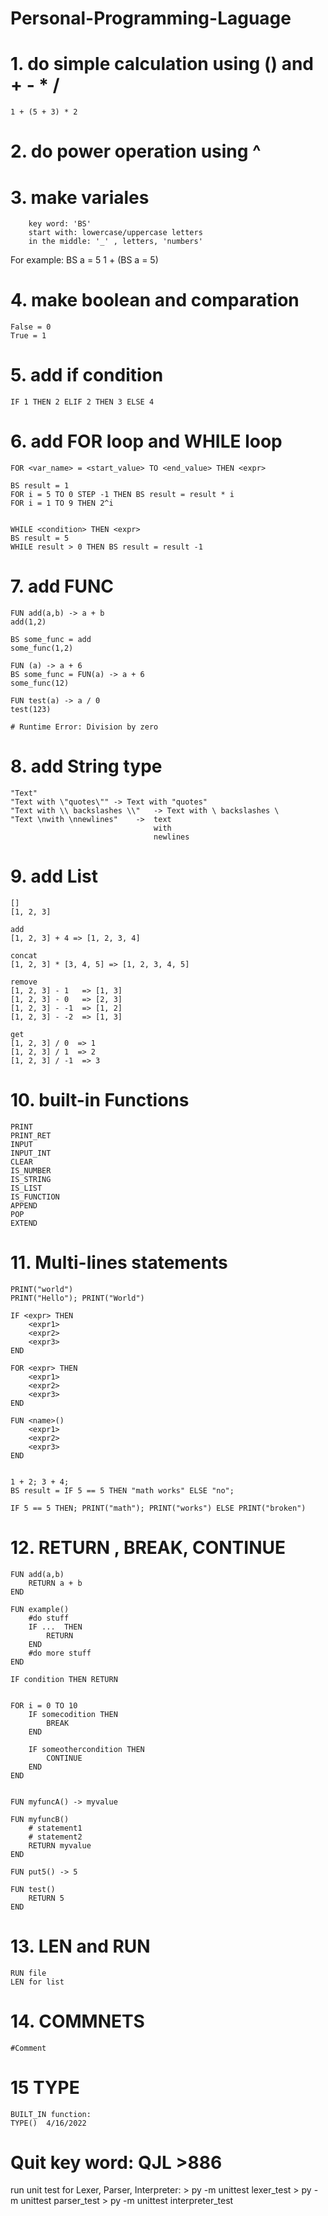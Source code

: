# Personal-Programming-Laguage

# 1. do simple calculation using () and + - * /
    1 + (5 + 3) * 2
# 2. do power operation using ^

# 3. make variales 
        key word: 'BS'
        start with: lowercase/uppercase letters
        in the middle: '_' , letters, 'numbers'

For example:
    BS a = 5
    1 + (BS a = 5)

# 4. make boolean and comparation 
    False = 0
    True = 1

# 5. add if condition
    IF 1 THEN 2 ELIF 2 THEN 3 ELSE 4

# 6. add FOR loop and WHILE loop
    FOR <var_name> = <start_value> TO <end_value> THEN <expr>

    BS result = 1
    FOR i = 5 TO 0 STEP -1 THEN BS result = result * i
    FOR i = 1 TO 9 THEN 2^i


    WHILE <condition> THEN <expr>
    BS result = 5
    WHILE result > 0 THEN BS result = result -1
# 7. add FUNC 
    FUN add(a,b) -> a + b
    add(1,2)

    BS some_func = add
    some_func(1,2)

    FUN (a) -> a + 6
    BS some_func = FUN(a) -> a + 6
    some_func(12)

    FUN test(a) -> a / 0
    test(123)

    # Runtime Error: Division by zero

# 8. add String type
    "Text"
    "Text with \"quotes\"" -> Text with "quotes"
    "Text with \\ backslashes \\"   -> Text with \ backslashes \
    "Text \nwith \nnewlines"    ->  text 
                                    with
                                    newlines 

# 9. add List
    []
    [1, 2, 3]

    add
    [1, 2, 3] + 4 => [1, 2, 3, 4]
    
    concat
    [1, 2, 3] * [3, 4, 5] => [1, 2, 3, 4, 5]
    
    remove
    [1, 2, 3] - 1   => [1, 3]
    [1, 2, 3] - 0   => [2, 3]
    [1, 2, 3] - -1  => [1, 2]
    [1, 2, 3] - -2  => [1, 3]

    get
    [1, 2, 3] / 0  => 1
    [1, 2, 3] / 1  => 2
    [1, 2, 3] / -1  => 3


# 10. built-in Functions

    PRINT
    PRINT_RET
    INPUT
    INPUT_INT
    CLEAR
    IS_NUMBER
    IS_STRING
    IS_LIST
    IS_FUNCTION
    APPEND
    POP
    EXTEND

# 11. Multi-lines statements
    PRINT("world")
    PRINT("Hello"); PRINT("World")

    IF <expr> THEN
        <expr1>
        <expr2>
        <expr3>
    END
    
    FOR <expr> THEN
        <expr1>
        <expr2>
        <expr3>
    END

    FUN <name>()
        <expr1>
        <expr2>
        <expr3>
    END


    1 + 2; 3 + 4;
    BS result = IF 5 == 5 THEN "math works" ELSE "no";

    IF 5 == 5 THEN; PRINT("math"); PRINT("works") ELSE PRINT("broken")

# 12. RETURN , BREAK, CONTINUE
    FUN add(a,b)
        RETURN a + b
    END

    FUN example()
        #do stuff
        IF ...  THEN
            RETURN
        END
        #do more stuff
    END

    IF condition THEN RETURN


    FOR i = 0 TO 10
        IF somecodition THEN
            BREAK
        END

        IF someothercondition THEN
            CONTINUE
        END
    END


    FUN myfuncA() -> myvalue
    
    FUN myfuncB() 
        # statement1
        # statement2
        RETURN myvalue
    END

    FUN put5() -> 5

    FUN test()
        RETURN 5
    END

# 13. LEN and RUN
    RUN file
    LEN for list

# 14. COMMNETS
    #Comment

# 15 TYPE
    BUILT_IN function:
    TYPE()  4/16/2022

# Quit key word:  QJL >886


run unit test for Lexer, Parser, Interpreter:
    > py -m unittest lexer_test
    > py -m unittest parser_test
    > py -m unittest interpreter_test